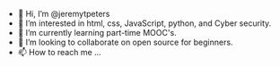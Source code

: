 - 👋 Hi, I’m @jeremytpeters
- 👀 I’m interested in html, css, JavaScript, python, and Cyber security.
- 🌱 I’m currently learning part-time MOOC's.
- 💞️ I’m looking to collaborate on open source for beginners.
- 📫 How to reach me ...

<!---
jeremytpeters/jeremytpeters is a ✨ special ✨ repository because its `README.md` (this file) appears on your GitHub profile.
You can click the Preview link to take a look at your changes.
--->
